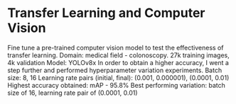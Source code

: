 # Transfer Learning and Computer Vision
Fine tune a pre-trained computer vision model to test the effectiveness of transfer learning.
Domain: medical field - colonoscopy. 27k training images, 4k validation
Model: YOLOv8x
In order to obtain a higher accuracy, I went a step further and performed hyperparameter variation experiments.
Batch size: 8, 16
Learning rate pairs (initial, final): (0.001, 0.000001), (0.0001, 0.01)
Highest accuracy obtained: mAP - 95.8%
Best performing variation: batch size of 16, learning rate pair of (0.0001, 0.01)
